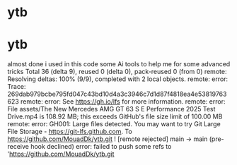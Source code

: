 # ytb
# ytb
almost done 
i used in this code some Ai tools to help me for some advanced tricks
Total 36 (delta 9), reused 0 (delta 0), pack-reused 0 (from 0)
remote: Resolving deltas: 100% (9/9), completed with 2 local objects.
remote: error: Trace: 269dab979bcbe795fd047c43bd10d4a3c3946c7d1d87f4818ea4e53819763623
remote: error: See https://gh.io/lfs for more information.
remote: error: File assets/The New Mercedes AMG GT 63 S E Performance 2025 Test Drive.mp4 is 108.92 MB; this exceeds GitHub's file size limit of 100.00 MB      
remote: error: GH001: Large files detected. You may want to try Git Large File Storage - https://git-lfs.github.com.
To https://github.com/MouadDk/ytb.git
 ! [remote rejected] main -> main (pre-receive hook declined)
error: failed to push some refs to 'https://github.com/MouadDk/ytb.git
